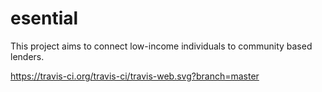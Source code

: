 # esential
This project aims to connect low-income individuals to community based lenders.

https://travis-ci.org/travis-ci/travis-web.svg?branch=master